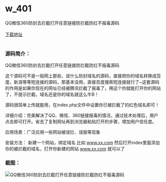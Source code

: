 # w_401
QQ微信360防封去拦截打开任意链接防拦截防红不报毒源码
<br/></br>
[下载地址](https://www.uuid2.com/401.html "下载地址")
<br/></br>
<h3>源码简介：</h3>
<p>QQ微信360防封去拦截打开任意链接防拦截防红不报毒源码<p>
<p>这个源码可不是一般网上那些，说什么防封域名的源码，直接把你的域名转换成百度，新浪等等短连接的源码，那基本没用，直接百度搜索短连接就行了~这套源码的作用是如果你现在的网址已经被腾讯拦截了报毒了，用这个你就能打开你的网站了，不提示拦截，域名还是你的域名就这么牛B！<p>
<p>源码很简单上传就能用，在index.php文件中设置你已被拦截了的红色域名即可！<p>
<p>详细介绍：完美解决了QQ、微信、360链接报毒的情况，通过技术处理后，用户点击即可打开。省去了复制网址再到浏览器粘贴打开的步骤，增加用户信任度。

应用场景：广泛应用一些网站被误拦、误报等现象

安装方法：
新建一个网站，绑定域名 比如
www.xx.com
然后打开index里面添加你的被拦截的域名，打开你新建的网站
www.xx.com
就可以了<p>
<h3>截图：</h3>
<img src="https://www.uuid2.com/wp-content/uploads/img/202105/9c37542813.jpg" alt="QQ微信360防封去拦截打开任意链接防拦截防红不报毒源码">
